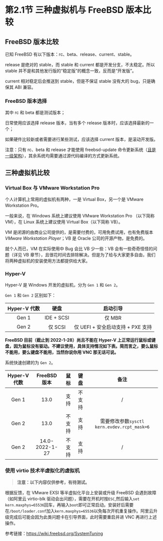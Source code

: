 # 第2.1节 三种虚拟机与 FreeBSD 版本比较

## FreeBSD 版本比较

已知 FreeBSD 有以下版本：rc、beta、release、current、stable。

release 是绝对的 stable，而 stable 和 current 都是开发分支，不太稳定。所以 stable 并不是和其他发行版的“稳定版”的概念一致，反而是“开发版”。

current 相对稳定后会推送到 stable，但是不保证 stable 没有大的 bug，只是确保其 ABI 兼容。

### FreeBSD 版本选择

其中 rc 和 beta 都是测试版本；

日常使用应该选择 release 版本，当有多个 release 版本时，应该选择最新的一个；

如果硬件比较新或者需要进行某些测试，应该选择 current 版本，是滚动开发版。

注意：只有 rc、beta 和 release 才能使用 freebsd-update 命令更新系统（[且是一级架构](https://www.freebsd.org/platforms/)），其余系统均需要通过源代码编译的方式更新系统。

## 三种虚拟机比较

### Virtual Box 与 VMware Workstation Pro

个人计算机上常用的虚拟机有两种，一是 Virtual Box，另一个是 VMware Workstation Pro。

一般来说，在 Windows 系统上建议使用 VMware Workstation Pro （以下简称 VM），在 Linux 系统上建议使用 Virtual Box（以下简称 VB）。

VM 是闭源的由商业公司提供的，是需要付费的，可用免费试用，也有免费版本 _VMware Workstation Player_；VB 是 Oracle 公司的开源产物，是免费的。

就个人而已，VM 在实际使用中 Bug 会比 VB 少一些：VB 会有一些奇奇怪怪的问题（详见 VB 章节），且很花时间去排除解决。但是为了给与大家更多自由，我们将两种虚拟机的安装使用方法都提供给大家。

### Hyper-V

Hyper-V 是 Windows 开发的虚拟机，分为 `Gen 1` 和 `Gen 2`。

`Gen 1` 和 `Gen 2` 区别如下：

| Hyper-V 代数 |     硬盘     |           启动引导           |
| :--------: | :--------: | :----------------------: |
|    Gen 1   | IDE + SCSI |           仅 MBR          |
|    Gen 2   |   仅 SCSI   | 仅 UEFI + 安全启动支持 + PXE 支持 |

**FreeBSD 目前（截止到 2022-1-28）尚且不能在 Hyper-V 上正常运行鼠标或键盘，因为鼠标没有驱动。不建议使用，具体支持情况如下表。简而言之，要么鼠标不能用，要么键盘不能用，当然你说你用 VNC 那无话可说。**

系统快速创建的为 `Gen 2`。

| Hyper-V 代数 |   FreeBSD 版本   |  鼠标 |  键盘 |                   备注                  |
| :--------: | :------------: | :-: | :-: | :-----------------------------------: |
|    Gen 1   |      13.0      |  支持 | 不支持 |                   /                   |
|    Gen 2   |      13.0      | 不支持 |  支持 | 需要修改参数`sysctl kern.evdev.rcpt_mask=6` |
|    Gen 2   | 14.0-2022-1-27 | 不支持 |  支持 |                   /                   |

### 使用 virtio 技术半虚拟化的虚拟机

> **注意：以下内容仅供参考，有待测试。**

根据反馈，在 VMware EXSI 等半虚拟化平台上安装或升级 FreeBSD 会遇到故障（如阿里云 virtio-blk 驱动会出问题），需要在开机时按`ESC`,然后输入`set kern.maxphys=65536`回车，再输入`boot`即可正常启动。安装好后需要在`/boot/loader.conf`加入`kern.maxphys=65536`以免每次开机重复操作。阿里云升级完成后可能会因为此类问题卡在引导界面，此时需要重启并进 VNC 再进行上述操作。

参考链接：https://wiki.freebsd.org/SystemTuning
